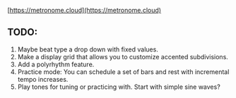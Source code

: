 [https://metronome.cloud](https://metronome.cloud)

## TODO:

1. Maybe beat type a drop down with fixed values.
2. Make a display grid that allows you to customize accented subdivisions.
3. Add a polyrhythm feature.
4. Practice mode: You can schedule a set of bars and rest with incremental tempo increases.
5. Play tones for tuning or practicing with. Start with simple sine waves?
